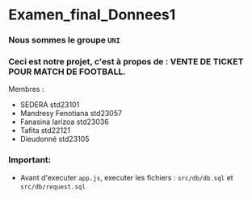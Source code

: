 # Examen_final_Donnees1
### Nous sommes le groupe ``UNI``
### Ceci est notre projet, c'est à propos de : **VENTE DE TICKET POUR MATCH DE FOOTBALL**.

Membres :
- SEDERA std23101
- Mandresy Fenotiana std23057
- Fanasina Iarizoa std23036
- Tafita std22121
- Dieudonné std23105

### Important:
- Avant d'executer ``app.js``, executer les fichiers : ``src/db/db.sql`` et ``src/db/request.sql``

